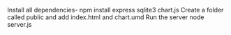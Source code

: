 Install all dependencies- npm install express sqlite3 chart.js
Create a folder called public and add index.html and chart.umd
Run the server node server.js
